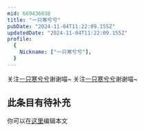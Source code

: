 ```yaml
---
mid: 669436838
title: "一只寒兮兮"
pubDate: "2024-11-04T11:22:09.155Z"
updatedDate: "2024-11-04T11:22:09.155Z"
profile:
  {
    Nickname: ["一只寒兮兮"],
  }
---
```


关注[一只寒兮兮](https://space.bilibili.com/669436838)谢谢喵~ 关注[一只寒兮兮](https://space.bilibili.com/669436838)谢谢喵~

## 此条目有待补充
你可以在[这里](https://github.com/Yuhanawa/VTuber.ICU-Content/edit/master/v/一只寒兮兮/index.md)编辑本文
